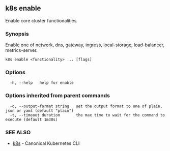 ## k8s enable

Enable core cluster functionalities

### Synopsis

Enable one of network, dns, gateway, ingress, local-storage, load-balancer, metrics-server.

```
k8s enable <functionality> ... [flags]
```

### Options

```
  -h, --help   help for enable
```

### Options inherited from parent commands

```
  -o, --output-format string   set the output format to one of plain, json or yaml (default "plain")
  -t, --timeout duration       the max time to wait for the command to execute (default 1m30s)
```

### SEE ALSO

* [k8s](k8s.md)	 - Canonical Kubernetes CLI


